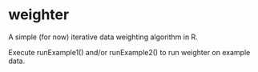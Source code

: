 # weighter
A simple (for now) iterative data weighting algorithm in R.

Execute runExample1() and/or runExample2() to run weighter on example data.
